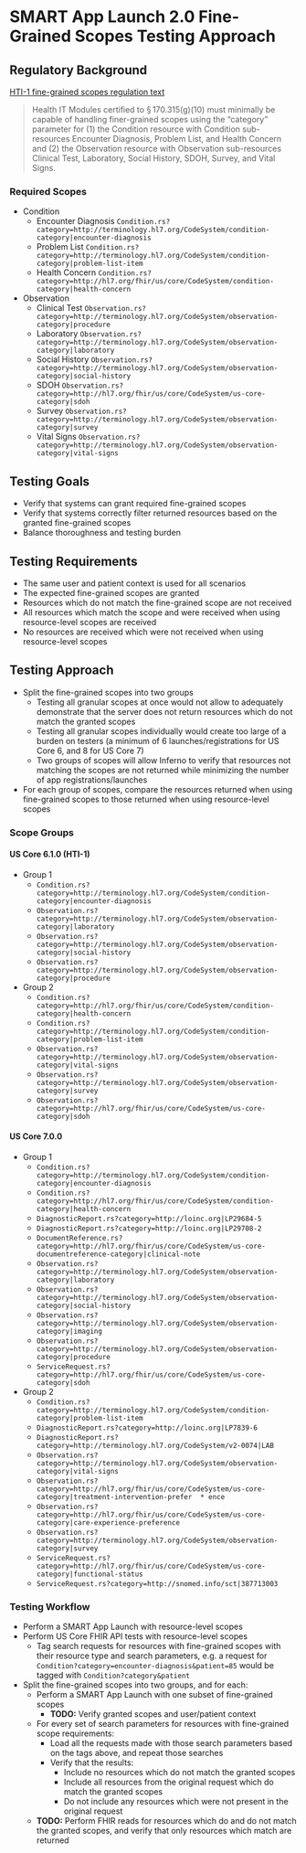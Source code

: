 # SMART App Launch 2.0 Fine-Grained Scopes Testing Approach

## Regulatory Background

[HTI-1 fine-grained scopes regulation
text](https://www.federalregister.gov/d/2023-28857/p-1245)

> Health IT Modules certified to § 170.315(g)(10) must minimally be capable of
  handling finer-grained scopes using the “category” parameter for (1) the
  Condition resource with Condition sub-resources Encounter Diagnosis, Problem
  List, and Health Concern and (2) the Observation resource with Observation
  sub-resources Clinical Test, Laboratory, Social History, SDOH, Survey, and
  Vital Signs.

### Required Scopes

* Condition
  * Encounter Diagnosis
    `Condition.rs?category=http://terminology.hl7.org/CodeSystem/condition-category|encounter-diagnosis`
  * Problem List
    `Condition.rs?category=http://terminology.hl7.org/CodeSystem/condition-category|problem-list-item`
  * Health Concern
    `Condition.rs?category=http://hl7.org/fhir/us/core/CodeSystem/condition-category|health-concern`
* Observation
  * Clinical Test
    `Observation.rs?category=http://terminology.hl7.org/CodeSystem/observation-category|procedure`
  * Laboratory
    `Observation.rs?category=http://terminology.hl7.org/CodeSystem/observation-category|laboratory`
  * Social History
    `Observation.rs?category=http://terminology.hl7.org/CodeSystem/observation-category|social-history`
  * SDOH
    `Observation.rs?category=http://hl7.org/fhir/us/core/CodeSystem/us-core-category|sdoh`
  * Survey
    `Observation.rs?category=http://terminology.hl7.org/CodeSystem/observation-category|survey`
  * Vital Signs
    `Observation.rs?category=http://terminology.hl7.org/CodeSystem/observation-category|vital-signs`

## Testing Goals

* Verify that systems can grant required fine-grained scopes
* Verify that systems correctly filter returned resources based on the granted
  fine-grained scopes
* Balance thoroughness and testing burden
  
## Testing Requirements

* The same user and patient context is used for all scenarios
* The expected fine-grained scopes are granted
* Resources which do not match the fine-grained scope are not received
* All resources which match the scope and were received when using
  resource-level scopes are received
* No resources are received which were not received when using resource-level
  scopes

## Testing Approach

* Split the fine-grained scopes into two groups
  * Testing all granular scopes at once would not allow to adequately
    demonstrate that the server does not return resources which do not match the
    granted scopes
  * Testing all granular scopes individually would create too large of a burden
    on testers (a minimum of 6 launches/registrations for US Core 6, and 8 for
    US Core 7)
  * Two groups of scopes will allow Inferno to verify that resources not
    matching the scopes are not returned while minimizing the number of app
    registrations/launches
* For each group of scopes, compare the resources returned when using
  fine-grained scopes to those returned when using resource-level scopes

### Scope Groups

#### US Core 6.1.0 (HTI-1)

* Group 1
  * `Condition.rs?category=http://terminology.hl7.org/CodeSystem/condition-category|encounter-diagnosis`
  * `Observation.rs?category=http://terminology.hl7.org/CodeSystem/observation-category|laboratory`
  * `Observation.rs?category=http://terminology.hl7.org/CodeSystem/observation-category|social-history`
  * `Observation.rs?category=http://terminology.hl7.org/CodeSystem/observation-category|procedure`
* Group 2
  * `Condition.rs?category=http://hl7.org/fhir/us/core/CodeSystem/condition-category|health-concern`
  * `Condition.rs?category=http://terminology.hl7.org/CodeSystem/condition-category|problem-list-item`
  * `Observation.rs?category=http://terminology.hl7.org/CodeSystem/observation-category|vital-signs`
  * `Observation.rs?category=http://terminology.hl7.org/CodeSystem/observation-category|survey`
  * `Observation.rs?category=http://hl7.org/fhir/us/core/CodeSystem/us-core-category|sdoh`

#### US Core 7.0.0

* Group 1
  * `Condition.rs?category=http://terminology.hl7.org/CodeSystem/condition-category|encounter-diagnosis`
  * `Condition.rs?category=http://hl7.org/fhir/us/core/CodeSystem/condition-category|health-concern`
  * `DiagnosticReport.rs?category=http://loinc.org|LP29684-5`
  * `DiagnosticReport.rs?category=http://loinc.org|LP29708-2`
  * `DocumentReference.rs?category=http://hl7.org/fhir/us/core/CodeSystem/us-core-documentreference-category|clinical-note`
  * `Observation.rs?category=http://terminology.hl7.org/CodeSystem/observation-category|laboratory`
  * `Observation.rs?category=http://terminology.hl7.org/CodeSystem/observation-category|social-history`
  * `Observation.rs?category=http://terminology.hl7.org/CodeSystem/observation-category|imaging`
  * `Observation.rs?category=http://terminology.hl7.org/CodeSystem/observation-category|procedure`
  * `ServiceRequest.rs?category=http://hl7.org/fhir/us/core/CodeSystem/us-core-category|sdoh`
* Group 2
  * `Condition.rs?category=http://terminology.hl7.org/CodeSystem/condition-category|problem-list-item`
  * `DiagnosticReport.rs?category=http://loinc.org|LP7839-6`
  * `DiagnosticReport.rs?category=http://terminology.hl7.org/CodeSystem/v2-0074|LAB`
  * `Observation.rs?category=http://terminology.hl7.org/CodeSystem/observation-category|vital-signs`
  * `Observation.rs?category=http://hl7.org/fhir/us/core/CodeSystem/us-core-category|treatment-intervention-prefer  * ence`
  * `Observation.rs?category=http://hl7.org/fhir/us/core/CodeSystem/us-core-category|care-experience-preference`
  * `Observation.rs?category=http://terminology.hl7.org/CodeSystem/observation-category|survey`
  * `ServiceRequest.rs?category=http://hl7.org/fhir/us/core/CodeSystem/us-core-category|functional-status`
  * `ServiceRequest.rs?category=http://snomed.info/sct|387713003`

### Testing Workflow
* Perform a SMART App Launch with resource-level scopes
* Perform US Core FHIR API tests with resource-level scopes
  * Tag search requests for resources with fine-grained scopes with their
    resource type and search parameters, e.g. a request for
    `Condition?category=encounter-diagnosis&patient=85` would be tagged with
    `Condition?category&patient`
* Split the fine-grained scopes into two groups, and for each:
  * Perform a SMART App Launch with one subset of fine-grained scopes
    * **TODO:** Verify granted scopes and user/patient context 
  * For every set of search parameters for resources with fine-grained scope
    requirements:
    * Load all the requests made with those search parameters based on the tags
      above, and repeat those searches
    * Verify that the results:
      * Include no resources which do not match the granted scopes
      * Include all resources from the original request which do match the
        granted scopes
      * Do not include any resources which were not present in the original
        request
  * **TODO:** Perform FHIR reads for resources which do and do not match the
    granted scopes, and verify that only resources which match are returned
